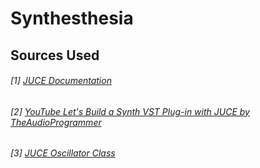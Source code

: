 # Synthesthesia





## Sources Used
###### [1] [JUCE Documentation](https://docs.juce.com/master/index.html)
###### [2] [YouTube Let's Build a Synth VST Plug-in with JUCE by TheAudioProgrammer](https://www.youtube.com/playlist?list=PLLgJJsrdwhPwJimt5vtHtNmu63OucmPck)
###### [3] [JUCE Oscillator Class](https://docs.juce.com/master/classdsp_1_1Oscillator.html)
